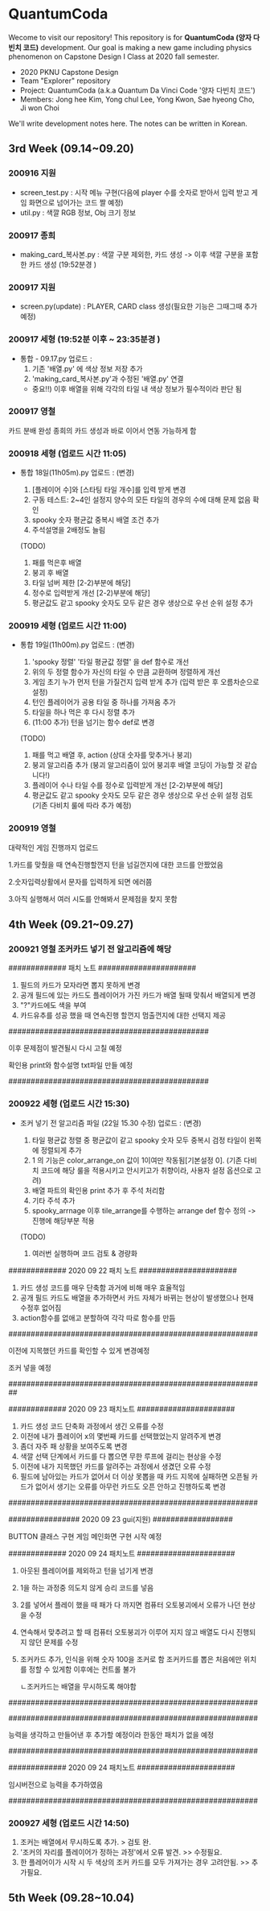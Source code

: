 # QuantumCoda

Wecome to visit our repository! This repository is for **QuantumCoda (양자 다빈치 코드)** development. Our goal is making a new game including physics phenomenon on Capstone Design I Class at 2020 fall semester.

- 2020 PKNU Capstone Design
- Team "Explorer" repository
- Project: QuantumCoda (a.k.a Quantum Da Vinci Code '양자 다빈치 코드')
- Members: Jong hee Kim, Yong chul Lee, Yong Kwon, Sae hyeong Cho, Ji won Choi

We'll write development notes here. The notes can be written in Korean.

## 3rd Week (09.14~09.20)
### 200916 지원
- screen_test.py : 시작 메뉴 구현(다음에 player 수를 숫자로 받아서 입력 받고 게임 화면으로 넘어가는 코드 짤 예정)
- util.py : 색깔 RGB 정보, Obj 크기 정보

### 200917 종희
- making_card_복사본.py : 색깔 구분 제외한, 카드 생성
-> 이후 색깔 구분을 포함한 카드 생성 (19:52분경 )

### 200917 지원
- screen.py(update) : PLAYER, CARD class 생성(필요한 기능은 그때그때 추가예정)

### 200917 세형 (19:52분 이후 ~ 23:35분경 )
- 통합 - 09.17.py 업로드 :
  1. 기존 '배열.py' 에 색상 정보 저장 추가
  2. 'making_card_복사본.py'과 수정된 '배열.py' 연결
  * 중요!!) 이후 배열을 위해 각각의 타일 내 색상 정보가 필수적이라 판단 됨
  
### 200917 영철
  카드 분배 완성
  종희의 카드 생성과 바로 이어서 연동 가능하게 함

### 200918 세형 (업로드 시간 11:05)
- 통합 18일(11h05m).py 업로드 :
  (변경)
  1. [플레이어 수]와 [스타팅 타일 개수]를 입력 받게 변경
  2. 구동 테스트: 2~4인 설정지 양수의 모든 타일의 경우의 수에 대해 문제 없음 확인
  3. spooky 숫자 평균값 중복시 배열 조건 추가
  4. 주석설명을 2배정도 늘림

  (TODO)
  1) 패를 먹은후 배열
  2) 붕괴 후 배열
  3) 타일 넘버 제한 [2-2)부분에 해당]
  4) 정수로 입력받게 개선 [2-2)부분에 해당]
  5) 평균값도 같고 spooky 숫자도 모두 같은 경우 생상으로 우선 순위 설정 추가

### 200919 세형 (업로드 시간 11:00)
- 통합 19일(11h00m).py 업로드 :
  (변경)
  1. 'spooky 정렬' '타일 평균값 정렬' 을 def 함수로 개선
  2. 위의 두 정렬 함수가 자신의 타일 수 만큼 교환하며 정렬하게 개선 
  3. 게임 초기 누가 먼저 턴을 가질건지 입력 받게 추가 (입력 받은 후 오름차순으로 설정)
  4. 턴인 플레이어가 공용 타일 중 하나를 가져옴 추가
  5. 타일을 하나 먹은 후 다시 정렬 추가
  6. (11:00 추가) 턴을 넘기는 함수 def로 변경

  (TODO)
  1) 패를 먹고 배열 후, action (상대 숫자를 맞추거나 붕괴) 
  2) 붕괴 알고리즘 추가 (붕괴 알고리즘이 있어 붕괴후 배열 코딩이 가능할 것 같습니다!)
  4) 플레이어 수나 타일 수를 정수로 입력받게 개선 [2-2)부분에 해당]
  5) 평균값도 같고 spooky 숫자도 모두 같은 경우 생상으로 우선 순위 설정 검토 (기존 다비치 룰에 따라 추가 예정)
  
### 200919 영철 
대략적인 게임 진행까지 업로드
  
  1.카드를 맞췄을 때 연속진행할껀지 턴을 넘길껀지에 대한 코드를 안짰었음
  
  2.숫자입력상활에서 문자를 입력하게 되면 에러쯤 
  
  3.아직 실행해서 여러 시도를 안해봐서 문제점을 찾지 못함

## 4th Week (09.21~09.27)
### 200921 영철 조커카드 넣기 전 알고리즘에 해당 

############# 패치 노트 ######################

 1. 필드의 카드가 모자라면 뽑지 못하게 변경
 2. 공개 필드에 있는 카드도 플레이어가 가진 카드가 배열 될때 맞춰서 배열되게 변경
 3. "?"카드에도 색을 부여
 4. 카드유추를 성공 했을 때 연속진행 할껀지 멈출껀지에 대한 선택지 제공

#############################################

이후 문제점이 발견될시 다시 고칠 예정

확인용 print와 함수설명 txt파일 만들 예정

#############################################

### 200922 세형 (업로드 시간 15:30)
- 조커 넣기 전 알고리즘 파일 (22일 15.30 수정) 업로드 :
  (변경)
  1. 타일 평균값 정렬 중 평균값이 같고 spooky 숫자 모두 중복시 검정 타일이 왼쪽에 정렬되게 추가
  2. 1 의 기능은 color_arrange_on 값이 1이여만 작동됨[기본설정 0]. (기존 다비치 코드에 해당 룰을 적용시키고 안시키고가 취향이라, 사용자 설정 옵션으로 고려)
  3. 배열 파트의 확인용 print 추가 후 주석 처리함
  4. 기타 주석 추가
  5. spooky_arrnage 이후 tile_arrange를 수행하는 arrange def 함수 정의 -> 진행에 해당부분 적용

  (TODO)
  1. 여러번 실행하며 코드 검토 & 경량화

############# 2020 09 22 패치 노트 ######################

  1. 카드 생성 코드를 매우 단축함 과거에 비해 매우 효율적임
  2. 공개 필드 카드도 배열을 추가하면서 카드 자체가 바뀌는 현상이 발생했으나 현재 수정후 없어짐
  3. action함수를 없애고 분할하여 각각 따로 함수를 만듬

########################################################
  
  이전에 지목했던 카드를 확인할 수 있게 변경예정
  
  조커 넣을 예정
  
##########################################################

############# 2020 09 23 패치노트 ######################

  1. 카드 생성 코드 단축화 과정에서 생긴 오류를 수정
  2. 이전에 내가 플레이어 x의 몇번째 카드를 선택했었는지 알려주게 변경
  3. 좀더 자주 패 상황을 보여주도록 변경
  4. 색깔 선택 단계에서 카드를 다 뽑으면 무한 루프에 걸리는 현상을 수정 
  5. 이전에 내가 지목했던 카드를 알려주는 과정에서 생겼던 오류 수정
  6. 필드에 남아있는 카드가 없어서 더 이상 못뽑을 때 카드 지목에 실패하면 오픈될 카드가 없어서 생기는 오류를 
     아무런 카드도 오픈 안하고 진행하도록 변경

########################################################



################ 2020 09 23 gui(지원) ##################
  
  BUTTON 클래스 구현
  게임 메인화면 구현 시작 예정

############# 2020 09 24 패치노트 ######################

  1. 아웃된 플레이어를 제외하고 턴을 넘기게 변경
  2. 1을 하는 과정중 의도치 않게 승리 코드를 넣음
  3. 2를 넣어서 플레이 했을 때 패가 다 까지면 컴퓨터 오토붕괴에서 오류가 나던 현상을 수정
  4. 연속해서 맞추려고 할 때 컴퓨터 오토붕괴가 이루어 지지 않고 배열도 다시 진행되지 않던 문제를 수정
  5. 조커카드 추가,  인식을 위해 숫자 100을 조커로 함 조커카드를 뽑은 처음에만 위치를 정할 수 있게함 이후에는 컨트롤 불가
     
     ㄴ조커카드는 배열을 무시하도록 해야함

########################################################

########################################################
  
  능력을 생각하고 만들어낸 후 추가할 예정이라 한동안 패치가 없을 예정
  
########################################################

############# 2020 09 24 패치노트 ######################

  임시버전으로 능력을 추가하였음
  
########################################################

### 200927 세형 (업로드 시간 14:50)

 1. 조커는 배열에서 무시하도록 추가. > 검토 완.
 2. '조커의 자리를 플레이어가 정하는 과정'에서 오류 발견. >> 수정필요.
 3. 한 플레어이가 시작 시 두 색상의 조커 카드를 모두 가져가는 경우 고려안됨. >> 추가필요.

 ## 5th Week (09.28~10.04)

